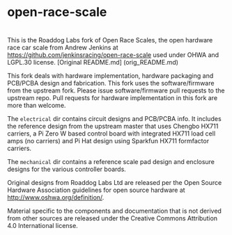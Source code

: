 # open-race-scale
# 
This is the Roaddog Labs fork of Open Race Scales, the open hardware
race car scale from Andrew Jenkins at
https://github.com/jenkinsracing/open-race-scale used under OHWA and
LGPL.30 license.  [Original README.md] (orig_README.md)

This fork deals with hardware implementation, hardware packaging and
PCB/PCBA design and fabrication.  This fork uses the software/firmware
from the upstream fork.  Please issue software/firmware pull requests to
the upstream repo.  Pull requests for hardware implementation in this
fork are more than welcome.

The `electrical` dir contains circuit designs and PCB/PCBA info.  It
includes the reference design from the upstream master that uses Chengbo HX711 carriers, a Pi Zero W
based control board with integrated HX711 load cell amps (no carriers) and Pi Hat design using Sparkfun HX711 formfactor carriers.

The `mechanical` dir contains a reference scale pad design and enclosure designs for the various controller boards.


Original designs from Roaddog Labs Ltd are released per the Open Source
Hardware Association guidelines for open source hardware at
http://www.oshwa.org/definition/.

Material specific to the components and documentation that is not
derived from other sources are released under the Creative Commons
Attribution 4.0 International license.